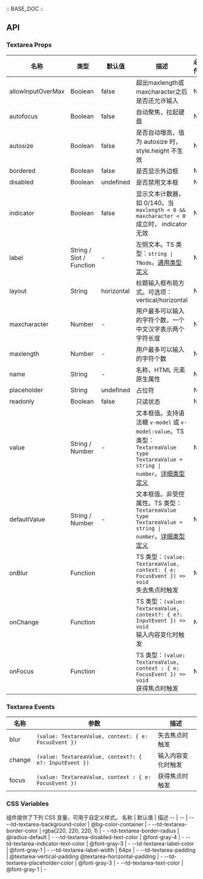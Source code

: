 :: BASE_DOC ::

## API

### Textarea Props

名称 | 类型 | 默认值 | 描述 | 必传
-- | -- | -- | -- | --
allowInputOverMax | Boolean | false | 超出maxlength或maxcharacter之后是否还允许输入 | N
autofocus | Boolean | false | 自动聚焦，拉起键盘 | N
autosize | Boolean | false | 是否自动增高，值为 autosize 时，style.height 不生效 | N
bordered | Boolean | false | 是否显示外边框 | N
disabled | Boolean | undefined | 是否禁用文本框 | N
indicator | Boolean | false | 显示文本计数器，如 0/140。当 `maxlength < 0 && maxcharacter < 0` 成立时， indicator无效 | N
label | String / Slot / Function | - | 左侧文本。TS 类型：`string \| TNode`。[通用类型定义](https://github.com/Tencent/tdesign-mobile-vue/blob/develop/src/common.ts) | N
layout | String | horizontal | 标题输入框布局方式。可选项：vertical/horizontal | N
maxcharacter | Number | - | 用户最多可以输入的字符个数，一个中文汉字表示两个字符长度 | N
maxlength | Number | - | 用户最多可以输入的字符个数 | N
name | String | - | 名称，HTML 元素原生属性 | N
placeholder | String | undefined | 占位符 | N
readonly | Boolean | false | 只读状态 | N
value | String / Number | - | 文本框值。支持语法糖 `v-model` 或 `v-model:value`。TS 类型：`TextareaValue` `type TextareaValue = string \| number`。[详细类型定义](https://github.com/Tencent/tdesign-mobile-vue/tree/develop/src/textarea/type.ts) | N
defaultValue | String / Number | - | 文本框值。非受控属性。TS 类型：`TextareaValue` `type TextareaValue = string \| number`。[详细类型定义](https://github.com/Tencent/tdesign-mobile-vue/tree/develop/src/textarea/type.ts) | N
onBlur | Function |  | TS 类型：`(value: TextareaValue, context: { e: FocusEvent }) => void`<br/>失去焦点时触发 | N
onChange | Function |  | TS 类型：`(value: TextareaValue, context?: { e?: InputEvent }) => void`<br/>输入内容变化时触发 | N
onFocus | Function |  | TS 类型：`(value: TextareaValue, context : { e: FocusEvent }) => void`<br/>获得焦点时触发 | N

### Textarea Events

名称 | 参数 | 描述
-- | -- | --
blur | `(value: TextareaValue, context: { e: FocusEvent })` | 失去焦点时触发
change | `(value: TextareaValue, context?: { e?: InputEvent })` | 输入内容变化时触发
focus | `(value: TextareaValue, context : { e: FocusEvent })` | 获得焦点时触发

### CSS Variables

组件提供了下列 CSS 变量，可用于自定义样式。
名称 | 默认值 | 描述 
-- | -- | --
--td-textarea-background-color | @bg-color-container | - 
--td-textarea-border-color | rgba(220, 220, 220, 1) | - 
--td-textarea-border-radius | @radius-default | - 
--td-textarea-disabled-text-color | @font-gray-4 | - 
--td-textarea-indicator-text-color | @font-gray-3 | - 
--td-textarea-label-color | @font-gray-1 | - 
--td-textarea-label-width | 64px | - 
--td-textarea-padding | @textarea-vertical-padding @textarea-horizontal-padding | - 
--td-textarea-placeholder-color | @font-gray-3 | - 
--td-textarea-text-color | @font-gray-1 | -